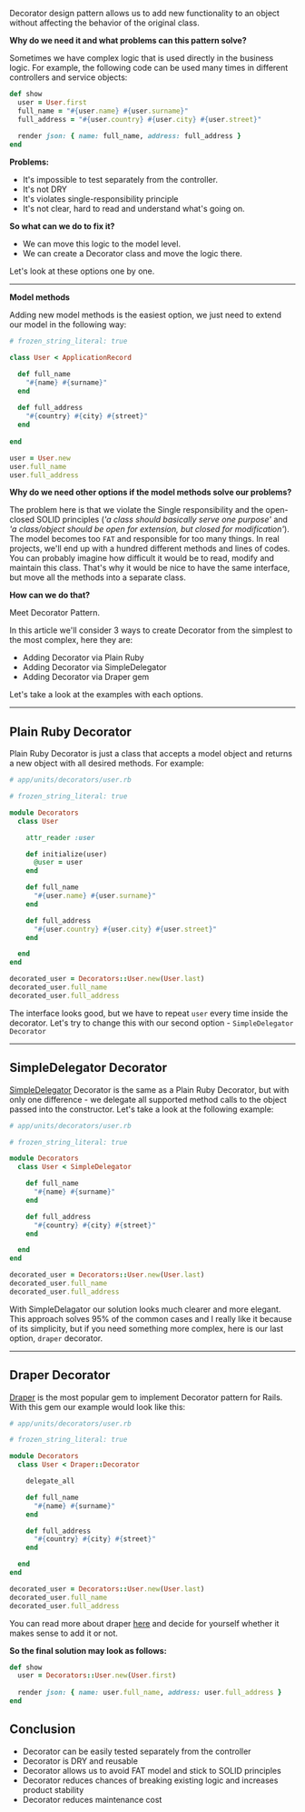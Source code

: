 Decorator design pattern allows us to add new functionality to an object without affecting the behavior of the original class.

**Why do we need it and what problems can this pattern solve?**

Sometimes we have complex logic that is used directly in the business logic. For example, the following code can be used many times in different controllers and service objects:

```rb
def show
  user = User.first
  full_name = "#{user.name} #{user.surname}"
  full_address = "#{user.country} #{user.city} #{user.street}"
  
  render json: { name: full_name, address: full_address }
end
```

**Problems:**

- It's impossible to test separately from the controller.
- It's not DRY
- It's violates single-responsibility principle
- It's not clear, hard to read and understand what's going on.

**So what can we do to fix it?**
- We can move this logic to the model level.
- We can create a Decorator class and move the logic there.

Let's look at these options one by one. 

---

**Model methods** 

Adding new model methods is the easiest option, we just need to extend our model in the following way:

```rb
# frozen_string_literal: true

class User < ApplicationRecord

  def full_name
    "#{name} #{surname}"
  end
  
  def full_address
    "#{country} #{city} #{street}"
  end
  
end

user = User.new
user.full_name
user.full_address
```

**Why do we need other options if the model methods solve our problems?**

The problem here is that we violate the Single responsibility and the open-closed SOLID principles (*'a class should basically serve one purpose'* and *'a class/object should be open for extension, but closed for modification'*). The model becomes too `FAT` and responsible for too many things. In real projects, we'll end up with a hundred different methods and lines of codes. You can probably imagine how difficult it would be to read, modify and maintain this class. That's why it would be nice to have the same interface, but move all the methods into a separate class.

**How can we do that?**

Meet Decorator Pattern.

In this article we'll consider 3 ways to create Decorator from the simplest to the most complex, here they are:
- Adding Decorator via Plain Ruby
- Adding Decorator via SimpleDelegator
- Adding Decorator via Draper gem

Let's take a look at the examples with each options. 

---

## Plain Ruby Decorator

Plain Ruby Decorator is just a class that accepts a model object and returns a new object with all desired methods. For example:

```rb
# app/units/decorators/user.rb

# frozen_string_literal: true

module Decorators
  class User

    attr_reader :user

    def initialize(user)
      @user = user
    end

    def full_name
      "#{user.name} #{user.surname}"
    end

    def full_address
      "#{user.country} #{user.city} #{user.street}"
    end

  end
end

decorated_user = Decorators::User.new(User.last)
decorated_user.full_name
decorated_user.full_address
```

The interface looks good, but we have to repeat `user` every time inside the decorator. Let's try to change this with our second option - `SimpleDelegator Decorator`

---

## SimpleDelegator Decorator

[SimpleDelegator](https://ruby-doc.org/stdlib-2.5.1/libdoc/delegate/rdoc/SimpleDelegator.html) Decorator is the same as a Plain Ruby Decorator, but with only one difference - we delegate all supported method calls to the object passed into the constructor. Let's take a look at the following example: 

```rb
# app/units/decorators/user.rb

# frozen_string_literal: true

module Decorators
  class User < SimpleDelegator

    def full_name
      "#{name} #{surname}"
    end

    def full_address
      "#{country} #{city} #{street}"
    end

  end
end

decorated_user = Decorators::User.new(User.last)
decorated_user.full_name
decorated_user.full_address
```

With SimpleDelagator our solution looks much clearer and more elegant. This approach solves 95% of the common cases and I really like it because of its simplicity, but if you need something more complex, here is our last option, `draper` decorator.

---

## Draper Decorator

[Draper](https://github.com/drapergem/draper) is the most popular gem to implement Decorator pattern for Rails. With this gem our example would look like this:

```rb
# app/units/decorators/user.rb

# frozen_string_literal: true

module Decorators
  class User < Draper::Decorator

    delegate_all

    def full_name
      "#{name} #{surname}"
    end

    def full_address
      "#{country} #{city} #{street}"
    end

  end
end

decorated_user = Decorators::User.new(User.last)
decorated_user.full_name
decorated_user.full_address
```

You can read more about draper [here](https://github.com/drapergem/draper) and decide for yourself whether it makes sense to add it or not.

**So the final solution may look as follows:**

```rb
def show
  user = Decorators::User.new(User.first)
  
  render json: { name: user.full_name, address: user.full_address }
end
```

## Conclusion

- Decorator can be easily tested separately from the controller
- Decorator is DRY and reusable
- Decorator allows us to avoid FAT model and stick to SOLID principles
- Decorator reduces chances of breaking existing logic and increases product stability
- Decorator reduces maintenance cost
